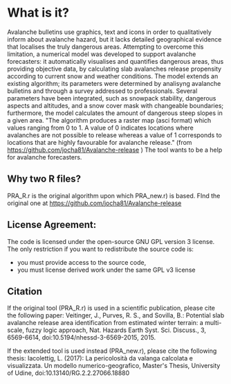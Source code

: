 # What is it?

Avalanche bulletins use graphics, text and icons in order to qualitatively inform about avalanche hazard, but it lacks detailed geographical evidence that localises the truly dangerous areas. Attempting to overcome this limitation, a numerical model was developed to support avalanche forecasters: it automatically visualises and quantifies dangerous areas, thus providing objective data, by calculating slab avalanches release propensity according to current snow and weather conditions. The model extends an existing algorithm; its parameters were determined by analisyng avalanche bulletins and through a survey addressed to professionals. Several parameters have been integrated, such as snowpack stability, dangerous aspects and altitudes, and a snow cover mask with changeable boundaries; furthermore, the model calculates the amount of dangerous steep slopes in a given area. 
"The algorithm produces a raster map (asci format) which values ranging from 0 to 1. A value of 0 indicates locations where avalanches are not possible to release whereas a value of 1 corresponds to locations that are highly favourable for avalanche release." (from https://github.com/jocha81/Avalanche-release )
The tool wants to be a help for avalanche forecasters.

## Why two R files?

PRA_R.r is the original algorithm upon which PRA_new.r) is based.
FInd the original one at https://github.com/jocha81/Avalanche-release 
	
## License Agreement:
The code is licensed under the open-source GNU GPL version 3 license. 
The only restriction if you want to redistribute the source code is:
- you must provide access to the source code,
- you must license derived work under the same GPL v3 license

## Citation
If the original tool (PRA_R.r) is used in a scientific publication, please cite the following paper:
Veitinger, J., Purves, R. S., and Sovilla, B.: Potential slab avalanche release area identification from estimated winter terrain: a multi-scale, fuzzy logic approach, Nat. Hazards Earth Syst. Sci. Discuss., 3, 6569-6614, doi:10.5194/nhessd-3-6569-2015, 2015. 

If the extended tool is used instead (PRA_new.r), please cite the following thesis:
Iacolettig, L. (2017): La pericolosità da valanga calcolata e visualizzata. Un modello numerico-geografico, Master's Thesis, University of Udine, doi:10.13140/RG.2.2.27066.18880 
